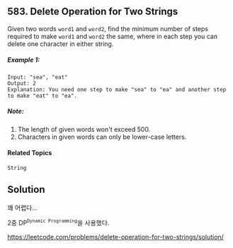 ## 583. Delete Operation for Two Strings

Given two words `word1` and `word2`, find the minimum number of steps required to make `word1` and `word2` the same, where in each step you can delete one character in either string.

##### Example 1:

```
Input: "sea", "eat"
Output: 2
Explanation: You need one step to make "sea" to "ea" and another step to make "eat" to "ea".
```

##### Note:

1. The length of given words won't exceed 500.
2. Characters in given words can only be lower-case letters.

#### Related Topics

`String`

## Solution

꽤 어렵다...

2중 DP<sup>`Dynamic Programming`</sup>을 사용했다.

https://leetcode.com/problems/delete-operation-for-two-strings/solution/
